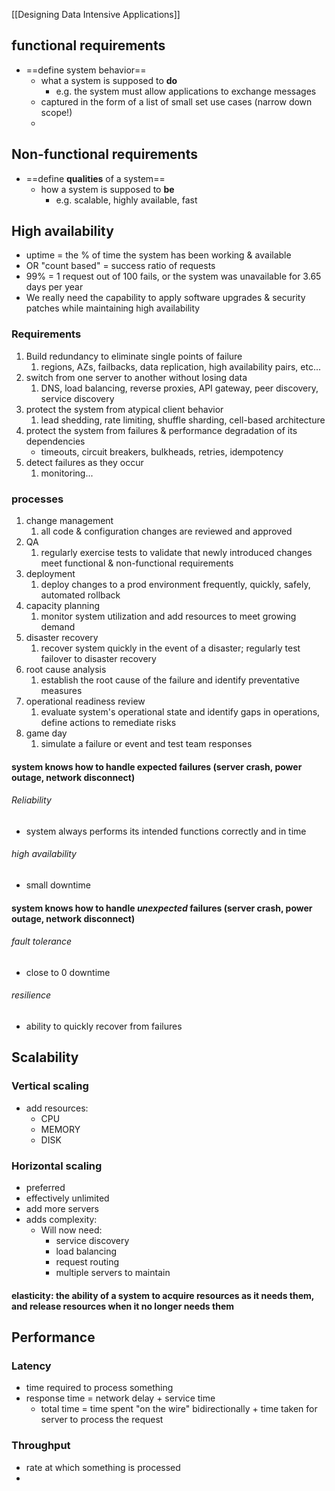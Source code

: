 [[Designing Data Intensive Applications]]

## functional requirements
- ==define system behavior==
	- what a system is supposed to **do**
		- e.g. the system must allow applications to exchange messages
	- captured in the form of a list of small set use cases (narrow down scope!)
	-  
## Non-functional requirements
- ==define **qualities** of a system==
	- how a system is supposed to **be**
		- e.g. scalable, highly available, fast

## High availability
- uptime = the % of time the system has been working & available
- OR "count based" = success ratio of requests
- 99% = 1 request out of 100 fails, or the system was unavailable for 3.65 days per year
- We really need the capability to apply software upgrades & security patches while maintaining high availability
### Requirements
1. Build redundancy to eliminate single points of failure
	1. regions, AZs, failbacks, data replication, high availability pairs, etc...
2. switch from one server to another without losing data
	1. DNS, load balancing, reverse proxies, API gateway, peer discovery, service discovery
3. protect the system from atypical client behavior
	1. lead shedding, rate limiting, shuffle sharding, cell-based architecture
4. protect the system from failures & performance degradation of its dependencies
	- timeouts, circuit breakers, bulkheads, retries, idempotency
5. detect failures as they occur
	1. monitoring...

### processes
1. change management
	1. all code & configuration changes are reviewed and approved
2. QA
	1. regularly exercise tests to validate that newly introduced changes meet functional & non-functional requirements
3. deployment
	1. deploy changes to a prod environment frequently, quickly, safely, automated rollback
4. capacity planning
	1. monitor system utilization and add resources to meet growing demand
5. disaster recovery
	1. recover system quickly in the event of a disaster; regularly test failover to disaster recovery
6. root cause analysis
	1. establish the root cause of the failure and identify preventative measures
7. operational readiness review
	1. evaluate system's operational state and identify gaps in operations, define actions to remediate risks
8. game day
	1. simulate a failure or event and test team responses

#### system knows how to handle expected failures (server crash, power outage, network disconnect)
###### Reliability
- system always performs its intended functions correctly and in time
######  high availability
- small downtime

#### system knows how to handle *unexpected* failures (server crash, power outage, network disconnect)
###### fault tolerance
- close to 0 downtime
###### resilience
- ability to quickly recover from failures


## Scalability
### Vertical scaling
- add resources:
	- CPU
	- MEMORY
	- DISK
### Horizontal scaling
- preferred
- effectively unlimited
- add more servers
- adds complexity:
	- Will now need:
		- service discovery
		- load balancing
		- request routing
		- multiple servers to maintain

#### elasticity: the ability of a system to acquire resources as it needs them, and release resources when it no longer needs them


## Performance
### Latency
- time required to process something
- response time = network delay + service time
	- total time = time spent "on the wire" bidirectionally + time taken for server to process the request
### Throughput
- rate at which something is processed
- 